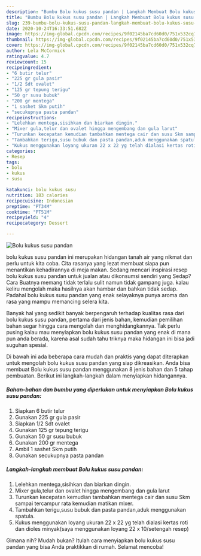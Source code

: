 ```yaml
---
description: "Bumbu Bolu kukus susu pandan | Langkah Membuat Bolu kukus susu pandan Yang Lezat"
title: "Bumbu Bolu kukus susu pandan | Langkah Membuat Bolu kukus susu pandan Yang Lezat"
slug: 239-bumbu-bolu-kukus-susu-pandan-langkah-membuat-bolu-kukus-susu-pandan-yang-lezat
date: 2020-10-24T16:33:51.682Z
image: https://img-global.cpcdn.com/recipes/9f02145ba7cd60d0/751x532cq70/bolu-kukus-susu-pandan-foto-resep-utama.jpg
thumbnail: https://img-global.cpcdn.com/recipes/9f02145ba7cd60d0/751x532cq70/bolu-kukus-susu-pandan-foto-resep-utama.jpg
cover: https://img-global.cpcdn.com/recipes/9f02145ba7cd60d0/751x532cq70/bolu-kukus-susu-pandan-foto-resep-utama.jpg
author: Lela McCormick
ratingvalue: 4.7
reviewcount: 15
recipeingredient:
- "6 butir telur"
- "225 gr gula pasir"
- "1/2 Sdt ovalet"
- "125 gr tepung terigu"
- "50 gr susu bubuk"
- "200 gr mentega"
- "1 sashet Skm putih"
- "secukupnya pasta pandan"
recipeinstructions:
- "Lelehkan mentega,sisihkan dan biarkan dingin."
- "Mixer gula,telur dan ovalet hingga mengembang dan gula larut"
- "Turunkan kecepatan kemudian tambahkan mentega cair dan susu Skm sampai tercampur rata kemudian matikan mixer."
- "Tambahkan terigu,susu bubuk dan pasta pandan,aduk menggunakan spatula."
- "Kukus menggunakan loyang ukuran 22 x 22 yg telah dialasi kertas roti dan dioles minyak(saya menggunakan loyang 22 x 10/setengah resep)"
categories:
- Resep
tags:
- bolu
- kukus
- susu

katakunci: bolu kukus susu 
nutrition: 183 calories
recipecuisine: Indonesian
preptime: "PT34M"
cooktime: "PT51M"
recipeyield: "4"
recipecategory: Dessert

---
```



![Bolu kukus susu pandan](https://img-global.cpcdn.com/recipes/9f02145ba7cd60d0/751x532cq70/bolu-kukus-susu-pandan-foto-resep-utama.jpg)


bolu kukus susu pandan ini merupakan hidangan tanah air yang nikmat dan perlu untuk kita coba. Cita rasanya yang lezat membuat siapa pun menantikan kehadirannya di meja makan.
Sedang mencari inspirasi resep bolu kukus susu pandan untuk jualan atau dikonsumsi sendiri yang Sedap? Cara Buatnya memang tidak terlalu sulit namun tidak gampang juga. kalau keliru mengolah maka hasilnya akan hambar dan bahkan tidak sedap. Padahal bolu kukus susu pandan yang enak selayaknya punya aroma dan rasa yang mampu memancing selera kita.



Banyak hal yang sedikit banyak berpengaruh terhadap kualitas rasa dari bolu kukus susu pandan, pertama dari jenis bahan, kemudian pemilihan bahan segar hingga cara mengolah dan menghidangkannya. Tak perlu pusing kalau mau menyiapkan bolu kukus susu pandan yang enak di mana pun anda berada, karena asal sudah tahu triknya maka hidangan ini bisa jadi suguhan spesial.


Di bawah ini ada beberapa cara mudah dan praktis yang dapat diterapkan untuk mengolah bolu kukus susu pandan yang siap dikreasikan. Anda bisa membuat Bolu kukus susu pandan menggunakan 8 jenis bahan dan 5 tahap pembuatan. Berikut ini langkah-langkah dalam menyiapkan hidangannya.

<!--inarticleads1-->

##### Bahan-bahan dan bumbu yang diperlukan untuk menyiapkan Bolu kukus susu pandan:

1. Siapkan 6 butir telur
1. Gunakan 225 gr gula pasir
1. Siapkan 1/2 Sdt ovalet
1. Gunakan 125 gr tepung terigu
1. Gunakan 50 gr susu bubuk
1. Gunakan 200 gr mentega
1. Ambil 1 sashet Skm putih
1. Gunakan secukupnya pasta pandan




<!--inarticleads2-->

##### Langkah-langkah membuat Bolu kukus susu pandan:

1. Lelehkan mentega,sisihkan dan biarkan dingin.
1. Mixer gula,telur dan ovalet hingga mengembang dan gula larut
1. Turunkan kecepatan kemudian tambahkan mentega cair dan susu Skm sampai tercampur rata kemudian matikan mixer.
1. Tambahkan terigu,susu bubuk dan pasta pandan,aduk menggunakan spatula.
1. Kukus menggunakan loyang ukuran 22 x 22 yg telah dialasi kertas roti dan dioles minyak(saya menggunakan loyang 22 x 10/setengah resep)




Gimana nih? Mudah bukan? Itulah cara menyiapkan bolu kukus susu pandan yang bisa Anda praktikkan di rumah. Selamat mencoba!
